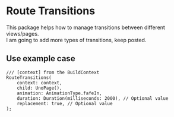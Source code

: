 # Route Transitions
This package helps how to manage transitions between different views/pages.  
I am going to add more types of transitions, keep posted.

## Use example case
```
/// [context] from the BuildContext
RouteTransitions(
    context: context,
    child: UnoPage(),
    animation: AnimationType.fafeIn,
    duration: Duration(milliseconds: 2000), // Optional value
    replacement: true, // Optional value
);
```
